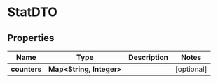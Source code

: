 

# StatDTO


## Properties

| Name | Type | Description | Notes |
|------------ | ------------- | ------------- | -------------|
|**counters** | **Map&lt;String, Integer&gt;** |  |  [optional] |



